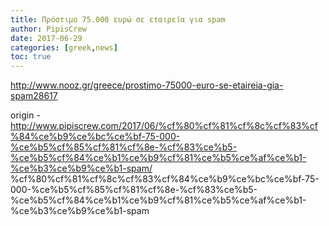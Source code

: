 ```yaml
---
title: Πρόστιμο 75.000 ευρώ σε εταιρεία για spam
author: PipisCrew
date: 2017-06-29
categories: [greek,news]
toc: true
---
```


http://www.nooz.gr/greece/prostimo-75000-euro-se-etaireia-gia-spam28617

origin - http://www.pipiscrew.com/2017/06/%cf%80%cf%81%cf%8c%cf%83%cf%84%ce%b9%ce%bc%ce%bf-75-000-%ce%b5%cf%85%cf%81%cf%8e-%cf%83%ce%b5-%ce%b5%cf%84%ce%b1%ce%b9%cf%81%ce%b5%ce%af%ce%b1-%ce%b3%ce%b9%ce%b1-spam/ %cf%80%cf%81%cf%8c%cf%83%cf%84%ce%b9%ce%bc%ce%bf-75-000-%ce%b5%cf%85%cf%81%cf%8e-%cf%83%ce%b5-%ce%b5%cf%84%ce%b1%ce%b9%cf%81%ce%b5%ce%af%ce%b1-%ce%b3%ce%b9%ce%b1-spam